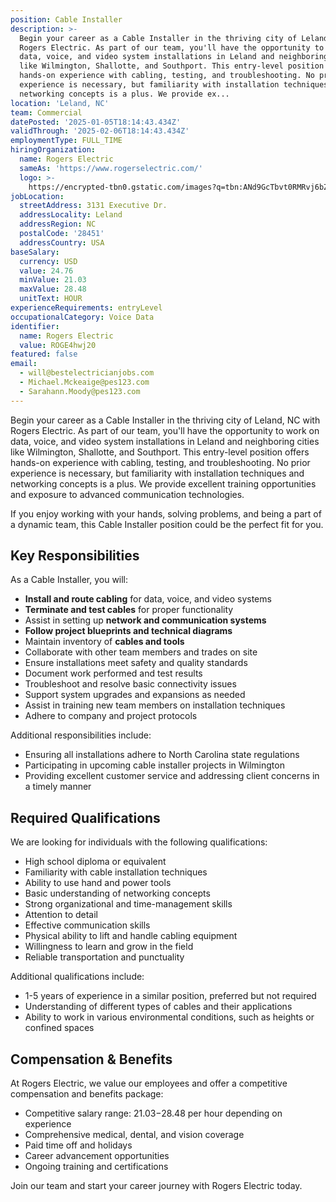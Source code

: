 ```yaml
---
position: Cable Installer
description: >-
  Begin your career as a Cable Installer in the thriving city of Leland, NC with
  Rogers Electric. As part of our team, you'll have the opportunity to work on
  data, voice, and video system installations in Leland and neighboring cities
  like Wilmington, Shallotte, and Southport. This entry-level position offers
  hands-on experience with cabling, testing, and troubleshooting. No prior
  experience is necessary, but familiarity with installation techniques and
  networking concepts is a plus. We provide ex...
location: 'Leland, NC'
team: Commercial
datePosted: '2025-01-05T18:14:43.434Z'
validThrough: '2025-02-06T18:14:43.434Z'
employmentType: FULL_TIME
hiringOrganization:
  name: Rogers Electric
  sameAs: 'https://www.rogerselectric.com/'
  logo: >-
    https://encrypted-tbn0.gstatic.com/images?q=tbn:ANd9GcTbvt0RMRvj6bZdL81Q6HJeRVl_qflQIGgp9w&s
jobLocation:
  streetAddress: 3131 Executive Dr.
  addressLocality: Leland
  addressRegion: NC
  postalCode: '28451'
  addressCountry: USA
baseSalary:
  currency: USD
  value: 24.76
  minValue: 21.03
  maxValue: 28.48
  unitText: HOUR
experienceRequirements: entryLevel
occupationalCategory: Voice Data
identifier:
  name: Rogers Electric
  value: ROGE4hwj20
featured: false
email:
  - will@bestelectricianjobs.com
  - Michael.Mckeaige@pes123.com
  - Sarahann.Moody@pes123.com
---
```




Begin your career as a Cable Installer in the thriving city of Leland, NC with Rogers Electric. As part of our team, you'll have the opportunity to work on data, voice, and video system installations in Leland and neighboring cities like Wilmington, Shallotte, and Southport. This entry-level position offers hands-on experience with cabling, testing, and troubleshooting. No prior experience is necessary, but familiarity with installation techniques and networking concepts is a plus. We provide excellent training opportunities and exposure to advanced communication technologies. 

If you enjoy working with your hands, solving problems, and being a part of a dynamic team, this Cable Installer position could be the perfect fit for you.

## Key Responsibilities
As a Cable Installer, you will:

- **Install and route cabling** for data, voice, and video systems
- **Terminate and test cables** for proper functionality
- Assist in setting up **network and communication systems**
- **Follow project blueprints and technical diagrams**
- Maintain inventory of **cables and tools**
- Collaborate with other team members and trades on site
- Ensure installations meet safety and quality standards
- Document work performed and test results
- Troubleshoot and resolve basic connectivity issues
- Support system upgrades and expansions as needed
- Assist in training new team members on installation techniques
- Adhere to company and project protocols

Additional responsibilities include:
- Ensuring all installations adhere to North Carolina state regulations
- Participating in upcoming cable installer projects in Wilmington
- Providing excellent customer service and addressing client concerns in a timely manner

## Required Qualifications
We are looking for individuals with the following qualifications:

- High school diploma or equivalent
- Familiarity with cable installation techniques
- Ability to use hand and power tools
- Basic understanding of networking concepts
- Strong organizational and time-management skills
- Attention to detail
- Effective communication skills
- Physical ability to lift and handle cabling equipment
- Willingness to learn and grow in the field
- Reliable transportation and punctuality

Additional qualifications include:
- 1-5 years of experience in a similar position, preferred but not required
- Understanding of different types of cables and their applications
- Ability to work in various environmental conditions, such as heights or confined spaces

## Compensation & Benefits
At Rogers Electric, we value our employees and offer a competitive compensation and benefits package:

- Competitive salary range: $21.03-$28.48 per hour depending on experience
- Comprehensive medical, dental, and vision coverage
- Paid time off and holidays
- Career advancement opportunities
- Ongoing training and certifications

Join our team and start your career journey with Rogers Electric today.